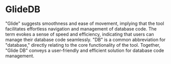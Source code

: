 # GlideDB

"Glide" suggests smoothness and ease of movement, implying that the tool facilitates effortless navigation and management of database code. The term evokes a sense of speed and efficiency, indicating that users can manage their database code seamlessly. "DB" is a common abbreviation for "database," directly relating to the core functionality of the tool. Together, "Glide DB" conveys a user-friendly and efficient solution for database code management.
